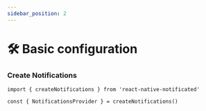 ```yaml
---
sidebar_position: 2
---
```


# 🛠 Basic configuration

### Create Notifications

```tsx
import { createNotifications } from 'react-native-notificated'

const { NotificationsProvider } = createNotifications()
```
